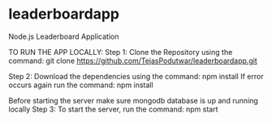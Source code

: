 # leaderboardapp
Node.js Leaderboard Application

TO RUN THE APP LOCALLY:
Step 1: Clone the Repository using the command: git clone https://github.com/TejasPodutwar/leaderboardapp.git

Step 2: Download the dependencies using the command: npm install
If error occurs again run the command: npm install

Before starting the server make sure mongodb database is up and running locally
Step 3: To start the server, run the command: npm start

